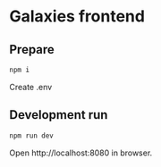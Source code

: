 # Galaxies frontend

## Prepare

```bash
npm i
```

Create .env

## Development run

```bash
npm run dev
```

Open http://localhost:8080 in browser.